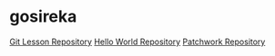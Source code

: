 # gosireka

[Git Lesson Repository](https://github.com/gosireka/git-lesson-repository)
[Hello World Repository](https://github.com/gosireka/hello-world)
[Patchwork Repository](https://github.com/gosireka/patchwork)
